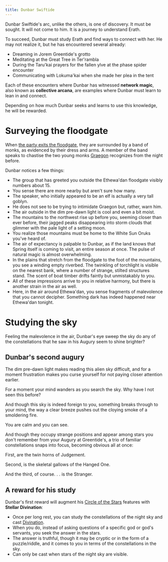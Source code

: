 ```yaml
---
title: Dunbar Swiftide
---
```


Dunbar Swiftide's arc, unlike the others, is one of discovery. It must be sought. It will not come to him. It is a journey to understand Erath.

To succeed, Dunbar must study Erath and find ways to connect with her. He may not realize it, but he has encountered several already:

* Dreaming in Jorem Greentide's grotto
* Meditating at the Great Tree in Ter'rambla
* During the Taru'kai prayers for the fallen ylve at the phase spider encounter
* Communicating with Lokuma'kai when she made her plea in the tent

Each of these encounters where Dunbar has witnessed **network magic**, also known as **collective arcana**, are examples where Dunbar must learn to lean in and connect.

Depending on how much Dunbar seeks and learns to use this knowledge, he will be rewarded.

# Surveying the floodgate

When [the party exits the floodgate](/01-prep/sod-12-prep), they are surrounded by a band of monks, as evidenced by their dress and arms. A member of the band speaks to chastise the two young monks [Graegon](/02-players/graegon) recognizes from the night before. 

Dunbar notices a few things:

* The group that has greeted you outside the Ethewa'dan floodgate visibly numbers about 15.
* You sense there are more nearby but aren't sure how many.
* The speaker, who initially appeared to be an elf is actually a very tall goblyn.
* He does not see to be trying to intimidate Graegon but, rather, warn him.
* The air outside in the dim pre-dawn light is cool and even a bit moist.
* The mountains to the northwest rise up before you, seeming closer than ever before, their jagged peaks disappearing into storm clouds that glimmer with the pale light of a setting moon.
* You realize those mountains must be home to the White Sun Oruks you've heard of.
* The air of expectancy is palpable to Dunbar, as if the land knows that Spring itself is coming to visit, an entire season at once. The pulse of natural magic is almost overwhelming.
* In the plains that stretch from the floodgate to the foot of the mountains, you see a winding empty riverbed. The twinkling of torchlight is visible on the nearest bank, where a number of strange, stilted structures stand. The scent of boat timber drifts faintly but unmistakably to you. 
* All of these impressions arrive to you in relative harmony, but there is another strain in the air as well.
* Here, in the air around Ethewa'dan, you sense fragments of malevolence that you cannot decipher. Something dark has indeed happened near Ethewa'dan tonight.

# Studying the sky

Feeling the malevolence in the air, Dunbar's eye sweep the sky
do any of the constellations that he saw in his Augury seem to shine brighter?

## Dunbar's second augury

The dim pre-dawn light makes reading this alien sky difficult, and for a moment frustration makes you curse yourself for not paying closer attention earlier. 

For a moment your mind wanders as you search the sky. Why have I not seen this before?
 
And though this sky is indeed foreign to you, something breaks through to your mind, the way a clear breeze pushes out the cloying smoke of a smoldering fire.
 
You are calm and you can see. 
 
And though they occupy strange positions and appear among stars you don't remember from your Augury at Greentide's, a trio of familiar constellations snaps into focus, becoming obvious all at once:

First, are the twin horns of Judgement.

Second, is the skeletal gallows of the Hanged One.

And the third, of course. . . is the Stranger.

## A reward for his study

Dunbar's first reward will augment his [Circle of the Stars](https://www.dndbeyond.com/search?q=circle+of+stars) features with **Stellar Divination**:

* Once per long rest, you can study the constellations of the night sky and cast [Divination](https://www.dndbeyond.com/search?q=divination).
* When you do, instead of asking questions of a specific god or god's servants, you seek the answer in the stars.
* The answer is truthful, though it may be cryptic or in the form of a puzzle/riddle, and it comes to you in terms of the constellations in the sky.
* Can only be cast when stars of the night sky are visible.



